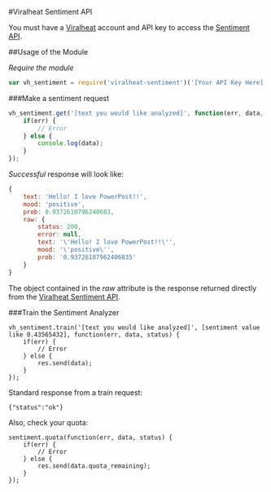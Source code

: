 #Viralheat Sentiment API

You must have a [Viralheat](http://www.viralheat.com/) account and API key to access the
[Sentiment API](https://app.viralheat.com/developer/sentiment).

##Usage of the Module

*Require the module*

```javascript
var vh_sentiment = require('viralheat-sentiment')('[Your API Key Here]');
```

###Make a sentiment request

```javascript
vh_sentiment.get('[text you would like analyzed]', function(err, data, status) {
	if(err) {
		// Error
	} else {
		console.log(data);
	}
});
```

*Successful* response will look like:

```javascript
{
    text: 'Hello! I love PowerPost!!',
    mood: 'positive',
    prob: 0.9372610796240683,
    raw: {
        status: 200,
        error: null,
        text: '\'Hello! I love PowerPost!!\'',
        mood: '\'positive\'',
        prob: '0.93726107962406835'
    }
}
```

The object contained in the _raw_ attribute is the response returned directly from the [Viralheat Sentiment API](https://app.viralheat.com/developer/sentiment).


###Train the Sentiment Analyzer

```
vh_sentiment.train('[text you would like analyzed]', [sentiment value like 0.43565432], function(err, data, status) {
	if(err) {
		// Error
	} else {
		res.send(data);
	}
});
```

Standard response from a train request:

```
{"status":"ok"}
```

Also, check your quota:

```
sentiment.quota(function(err, data, status) {
	if(err) {
		// Error
	} else {
		res.send(data.quota_remaining);
	}
});
```